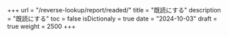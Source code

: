+++
url = "/reverse-lookup/report/readed/"
title = "既読にする"
description = "既読にする"
toc = false
isDictionaly = true
date = "2024-10-03"
draft = true
weight = 2500
+++
